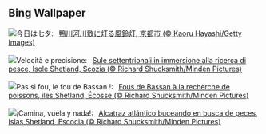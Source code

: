 ## Bing Wallpaper
![](https://www.bing.com/th?id=OHR.Tanabata2025_JA-JP0218360290_UHD.jpg&w=1000)今日は七夕:&nbsp;&ensp;[鴨川河川敷に灯る風鈴灯, 京都市 (© Kaoru Hayashi/Getty Images)](https://www.bing.com/th?id=OHR.Tanabata2025_JA-JP0218360290_UHD.jpg)
<br><br/>
![](https://www.bing.com/th?id=OHR.ShetlandGannets_IT-IT2720152530_UHD.jpg&w=1000)Velocità e precisione:&nbsp;&ensp;[Sule settentrionali in immersione alla ricerca di pesce, Isole Shetland, Scozia (© Richard Shucksmith/Minden Pictures)](https://www.bing.com/th?id=OHR.ShetlandGannets_IT-IT2720152530_UHD.jpg)
<br><br/>
![](https://www.bing.com/th?id=OHR.ShetlandGannets_FR-FR5293037699_UHD.jpg&w=1000)Pas si fou, le fou de Bassan !:&nbsp;&ensp;[Fous de Bassan à la recherche de poissons, îles Shetland, Écosse (© Richard Shucksmith/Minden Pictures)](https://www.bing.com/th?id=OHR.ShetlandGannets_FR-FR5293037699_UHD.jpg)
<br><br/>
![](https://www.bing.com/th?id=OHR.ShetlandGannets_ES-ES2850528780_UHD.jpg&w=1000)¡Camina, vuela y nada!:&nbsp;&ensp;[Alcatraz atlántico buceando en busca de peces, Islas Shetland, Escocia (© Richard Shucksmith/Minden Pictures)](https://www.bing.com/th?id=OHR.ShetlandGannets_ES-ES2850528780_UHD.jpg)
<br><br/>
